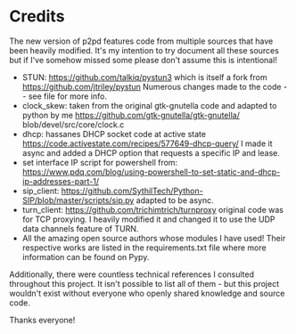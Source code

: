 # Credits

The new version of p2pd features code from multiple sources that have been heavily modified. It's my intention to try document all these sources but if I've somehow missed some please don't assume this is intentional!

- STUN: https://github.com/talkiq/pystun3 which is itself a fork from https://github.com/jtriley/pystun Numerous changes made to the code -- see file for more info.
- clock_skew: taken from the original gtk-gnutella code and adapted to python by me https://github.com/gtk-gnutella/gtk-gnutella/
blob/devel/src/core/clock.c 
- dhcp: hassanes DHCP socket code at active state https://code.activestate.com/recipes/577649-dhcp-query/ I made it async and added a DHCP option that requests a specific IP and lease.
- set interface IP script for powershell from: https://www.pdq.com/blog/using-powershell-to-set-static-and-dhcp-ip-addresses-part-1/
- sip_client: https://github.com/SythilTech/Python-SIP/blob/master/scripts/sip.py adapted to be async.
- turn_client: https://github.com/trichimtrich/turnproxy original code was for TCP proxying. I heavily modified it and changed it to use the UDP data channels feature of TURN.
- All the amazing open source authors whose modules I have used! Their respective works are listed in the requirements.txt file where more information can be found on Pypy.

Additionally, there were countless technical references I consulted throughout this project. It isn't possible to list all of them - but this project wouldn't exist without everyone who openly shared knowledge and source code.

Thanks everyone!
